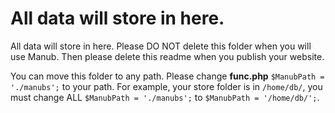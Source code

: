 
# All data will store in here.

All data will store in here. Please DO NOT delete this folder when you will use Manub. Then please delete this readme when you publish your website.

You can move this folder to any path. Please change **func.php** ```$ManubPath = './manubs';``` to your path. For example, your store folder is in ```/home/db/```, you must change ALL ```$ManubPath = './manubs';``` to ```$ManubPath = '/home/db/';```.
